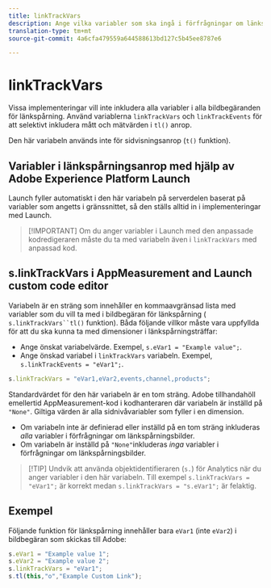 ```yaml
---
title: linkTrackVars
description: Ange vilka variabler som ska ingå i förfrågningar om länkspårningsbilder.
translation-type: tm+mt
source-git-commit: 4a6cfa479559a644588613bd127c5b45ee8787e6

---
```



# linkTrackVars

Vissa implementeringar vill inte inkludera alla variabler i alla bildbegäranden för länkspårning. Använd variablerna `linkTrackVars` och `linkTrackEvents` för att selektivt inkludera mått och mätvärden i `tl()` anrop.

Den här variabeln används inte för sidvisningsanrop (`t()` funktion).

## Variabler i länkspårningsanrop med hjälp av Adobe Experience Platform Launch

Launch fyller automatiskt i den här variabeln på serverdelen baserat på variabler som angetts i gränssnittet, så den ställs alltid in i implementeringar med Launch.

> [!IMPORTANT] Om du anger variabler i Launch med den anpassade kodredigeraren måste du ta med variabeln även i `linkTrackVars` med anpassad kod.

## s.linkTrackVars i AppMeasurement and Launch custom code editor

Variabeln är en sträng som innehåller en kommaavgränsad lista med variabler som du vill ta med i bildbegäran för länkspårning ( `s.linkTrackVars``tl()` funktion). Båda följande villkor måste vara uppfyllda för att du ska kunna ta med dimensioner i länkspårningsträffar:

* Ange önskat variabelvärde. Exempel, `s.eVar1 = "Example value";`.
* Ange önskad variabel i `linkTrackVars` variabeln. Exempel, `s.linkTrackEvents = "eVar1";`.

```js
s.linkTrackVars = "eVar1,eVar2,events,channel,products";
```

Standardvärdet för den här variabeln är en tom sträng. Adobe tillhandahöll emellertid AppMeasurement-kod i kodhanteraren där variabeln är inställd på `"None"`. Giltiga värden är alla sidnivåvariabler som fyller i en dimension.

* Om variabeln inte är definierad eller inställd på en tom sträng inkluderas *alla* variabler i förfrågningar om länkspårningsbilder.
* Om variabeln är inställd på `"None"`inkluderas *inga* variabler i förfrågningar om länkspårningsbilder.

> [!TIP] Undvik att använda objektidentifieraren (`s.`) för Analytics när du anger variabler i den här variabeln. Till exempel `s.linkTrackVars = "eVar1";` är korrekt medan `s.linkTrackVars = "s.eVar1";` är felaktig.

## Exempel

Följande funktion för länkspårning innehåller bara `eVar1` (inte `eVar2`) i bildbegäran som skickas till Adobe:

```js
s.eVar1 = "Example value 1";
s.eVar2 = "Example value 2";
s.linkTrackVars = "eVar1";
s.tl(this,"o","Example Custom Link");
```
